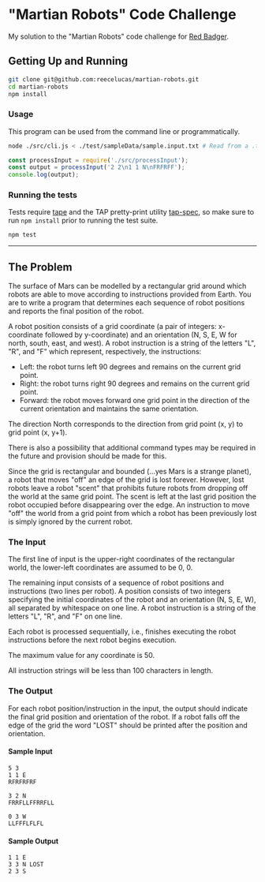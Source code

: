 # "Martian Robots" Code Challenge

My solution to the "Martian Robots" code challenge for [Red Badger](https://red-badger.com/).

## Getting Up and Running

```bash
git clone git@github.com:reecelucas/martian-robots.git
cd martian-robots
npm install
```

### Usage

This program can be used from the command line or programmatically.

```bash
node ./src/cli.js < ./test/sampleData/sample.input.txt # Read from a .txt file
```

```js
const processInput = require('./src/processInput');
const output = processInput('2 2\n1 1 N\nFRFRFF');
console.log(output);
```

### Running the tests

Tests require [tape](https://github.com/substack/tape) and the TAP pretty-print utility [tap-spec](https://github.com/scottcorgan/tap-spec), so make sure to run `npm install` prior to running the test suite.

```bash
npm test
```

---

## The Problem

The surface of Mars can be modelled by a rectangular grid around which robots are able to move according to instructions provided from Earth. You are to write a program that determines each sequence of robot positions and reports the final position of the robot.

A robot position consists of a grid coordinate (a pair of integers: x-coordinate followed by y-coordinate) and an orientation (N, S, E, W for north, south, east, and west). A robot instruction is a string of the letters "L", "R", and "F" which represent, respectively, the instructions:

* Left: the robot turns left 90 degrees and remains on the current grid point.
* Right: the robot turns right 90 degrees and remains on the current grid point.
* Forward: the robot moves forward one grid point in the direction of the current orientation and maintains the same orientation.

The direction North corresponds to the direction from grid point (x, y) to grid point (x, y+1).

There is also a possibility that additional command types may be required in the future and provision should be made for this.

Since the grid is rectangular and bounded (...yes Mars is a strange planet), a robot that moves "off" an edge of the grid is lost forever. However, lost robots leave a robot "scent" that prohibits future robots from dropping off the world at the same grid point. The scent is left at the last grid position the robot occupied before disappearing over the edge. An instruction to move "off" the world from a grid point from which a robot has been previously lost is simply ignored by the current robot.

### The Input

The first line of input is the upper-right coordinates of the rectangular world, the lower-left coordinates are assumed to be 0, 0.

The remaining input consists of a sequence of robot positions and instructions (two lines per robot). A position consists of two integers specifying the initial coordinates of the robot and an orientation (N, S, E, W), all separated by whitespace on one line. A robot instruction is a string of the letters "L", "R", and "F" on one line.

Each robot is processed sequentially, i.e., finishes executing the robot instructions before the next robot begins execution.

The maximum value for any coordinate is 50.

All instruction strings will be less than 100 characters in length.

### The Output

For each robot position/instruction in the input, the output should indicate the final grid position and orientation of the robot. If a robot falls off the edge of the grid the word "LOST" should be printed after the position and orientation.

#### Sample Input

```text
5 3
1 1 E
RFRFRFRF

3 2 N
FRRFLLFFRRFLL

0 3 W
LLFFFLFLFL
```

#### Sample Output

```text
1 1 E
3 3 N LOST
2 3 S
```
